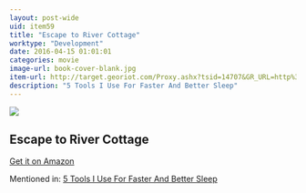 ```yaml
---
layout: post-wide
uid: item59
title: "Escape to River Cottage"
worktype: "Development"
date: 2016-04-15 01:01:01
categories: movie
image-url: book-cover-blank.jpg
item-url: http://target.georiot.com/Proxy.ashx?tsid=14707&GR_URL=http%3A%2F%2Fwww.amazon.com%2FEpisode-1%2Fdp%2FB00127XZQG%2F
description: "5 Tools I Use For Faster And Better Sleep"
---
```

<a href="http://target.georiot.com/Proxy.ashx?tsid=14707&GR_URL=http%3A%2F%2Fwww.amazon.com%2FEpisode-1%2Fdp%2FB00127XZQG%2F" target="blank"><img src="../../../../img/thumbs/book-cover-blank.jpg" class="prod-img"></a>
<h2>Escape to River Cottage</h2>
<p><a href="http://target.georiot.com/Proxy.ashx?tsid=14707&GR_URL=http%3A%2F%2Fwww.amazon.com%2FEpisode-1%2Fdp%2FB00127XZQG%2F" target="blank">Get it on Amazon</a><p>
<p>Mentioned in: <a href="http://fourhourworkweek.com/2015/10/17/5-tools-i-use-for-faster-and-better-sleep/" target="blank">5 Tools I Use For Faster And Better Sleep</a></p>
